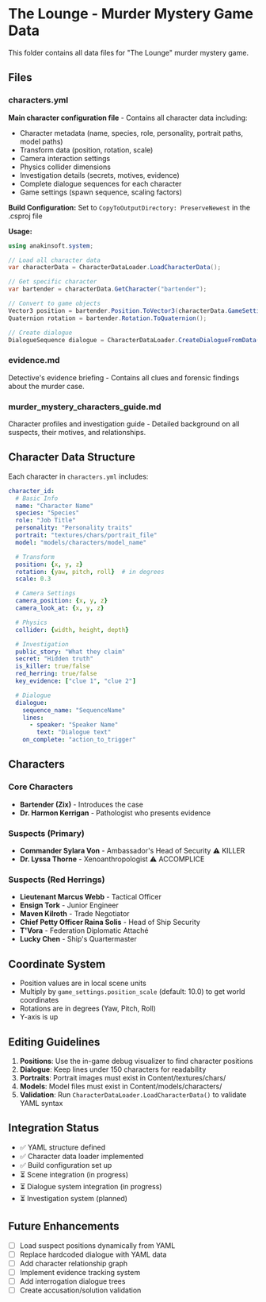 # The Lounge - Murder Mystery Game Data

This folder contains all data files for "The Lounge" murder mystery game.

## Files

### characters.yml
**Main character configuration file** - Contains all character data including:
- Character metadata (name, species, role, personality, portrait paths, model paths)
- Transform data (position, rotation, scale)
- Camera interaction settings
- Physics collider dimensions
- Investigation details (secrets, motives, evidence)
- Complete dialogue sequences for each character
- Game settings (spawn sequence, scaling factors)

**Build Configuration:** Set to `CopyToOutputDirectory: PreserveNewest` in the .csproj file

**Usage:**
```csharp
using anakinsoft.system;

// Load all character data
var characterData = CharacterDataLoader.LoadCharacterData();

// Get specific character
var bartender = characterData.GetCharacter("bartender");

// Convert to game objects
Vector3 position = bartender.Position.ToVector3(characterData.GameSettings.PositionScale);
Quaternion rotation = bartender.Rotation.ToQuaternion();

// Create dialogue
DialogueSequence dialogue = CharacterDataLoader.CreateDialogueFromData(bartender);
```

### evidence.md
Detective's evidence briefing - Contains all clues and forensic findings about the murder case.

### murder_mystery_characters_guide.md
Character profiles and investigation guide - Detailed background on all suspects, their motives, and relationships.

## Character Data Structure

Each character in `characters.yml` includes:

```yaml
character_id:
  # Basic Info
  name: "Character Name"
  species: "Species"
  role: "Job Title"
  personality: "Personality traits"
  portrait: "textures/chars/portrait_file"
  model: "models/characters/model_name"

  # Transform
  position: {x, y, z}
  rotation: {yaw, pitch, roll}  # in degrees
  scale: 0.3

  # Camera Settings
  camera_position: {x, y, z}
  camera_look_at: {x, y, z}

  # Physics
  collider: {width, height, depth}

  # Investigation
  public_story: "What they claim"
  secret: "Hidden truth"
  is_killer: true/false
  red_herring: true/false
  key_evidence: ["clue 1", "clue 2"]

  # Dialogue
  dialogue:
    sequence_name: "SequenceName"
    lines:
      - speaker: "Speaker Name"
        text: "Dialogue text"
    on_complete: "action_to_trigger"
```

## Characters

### Core Characters
- **Bartender (Zix)** - Introduces the case
- **Dr. Harmon Kerrigan** - Pathologist who presents evidence

### Suspects (Primary)
- **Commander Sylara Von** - Ambassador's Head of Security ⚠️ KILLER
- **Dr. Lyssa Thorne** - Xenoanthropologist ⚠️ ACCOMPLICE

### Suspects (Red Herrings)
- **Lieutenant Marcus Webb** - Tactical Officer
- **Ensign Tork** - Junior Engineer
- **Maven Kilroth** - Trade Negotiator
- **Chief Petty Officer Raina Solis** - Head of Ship Security
- **T'Vora** - Federation Diplomatic Attaché
- **Lucky Chen** - Ship's Quartermaster

## Coordinate System

- Position values are in local scene units
- Multiply by `game_settings.position_scale` (default: 10.0) to get world coordinates
- Rotations are in degrees (Yaw, Pitch, Roll)
- Y-axis is up

## Editing Guidelines

1. **Positions**: Use the in-game debug visualizer to find character positions
2. **Dialogue**: Keep lines under 150 characters for readability
3. **Portraits**: Portrait images must exist in Content/textures/chars/
4. **Models**: Model files must exist in Content/models/characters/
5. **Validation**: Run `CharacterDataLoader.LoadCharacterData()` to validate YAML syntax

## Integration Status

- ✅ YAML structure defined
- ✅ Character data loader implemented
- ✅ Build configuration set up
- ⏳ Scene integration (in progress)
- ⏳ Dialogue system integration (in progress)
- ⏳ Investigation system (planned)

## Future Enhancements

- [ ] Load suspect positions dynamically from YAML
- [ ] Replace hardcoded dialogue with YAML data
- [ ] Add character relationship graph
- [ ] Implement evidence tracking system
- [ ] Add interrogation dialogue trees
- [ ] Create accusation/solution validation
